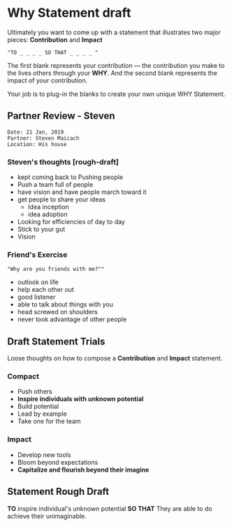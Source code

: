 # Why Statement draft

Ultimately you want to come up with a statement that illustrates two major pieces: **Contribution** and **Impact**

    "TO _ _ _ _ SO THAT _ _ _ _ "

The first blank represents your contribution — the contribution you make to the lives others through your **WHY**. And the second blank represents the impact of your contribution.

Your job is to plug-in the blanks to create your own unique WHY Statement.


## Partner Review - Steven

    Date: 21 Jan, 2019
    Partner: Steven Maicach
    Location: His house

### Steven's thoughts [rough-draft]

* kept coming back to Pushing people
* Push a team full of people
* have vision and have people march toward it
* get people to share your ideas
  * Idea inception
  * idea adoption
* Looking for efficiencies of day to day
* Stick to your gut
* Vision

### Friend's Exercise

    "Why are you friends with me?""

* outlook on life
* help each other out
* good listener
* able to talk about things with you
* head screwed on shoulders
* never took advantage of other people


## Draft Statement Trials

Loose thoughts on how to compose a **Contribution** and **Impact** statement.

### Compact

* Push others
* **Inspire individuals with unknown potential**
* Build potential
* Lead by example
* Take one for the team

### Impact

* Develop new tools
* Bloom beyond expectations
* **Capitalize and flourish beyond their imagine**

## Statement Rough Draft

**TO** inspire individual's unknown potential **SO THAT** They are able to do achieve their unimaginable.
